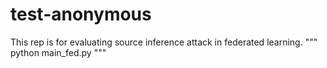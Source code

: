 # test-anonymous
This rep is for evaluating source inference attack in federated learning.
"""
python main_fed.py
"""
